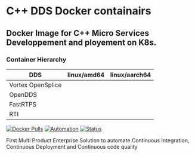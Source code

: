 # C++ DDS Docker containairs
## Docker Image for C++ Micro Services Developpement and ployement on K8s.

### Container Hierarchy ###

|  DDS              	| linux/amd64 	| linux/aarch64 	|
|-------------------	|-------------	|---------------	|
| Vortex OpenSplice 	|             	|               	|
| OpenDDS           	|             	|               	|
| FastRTPS          	|             	|               	|
| RTI               	|             	|               	|


[![Docker Pulls][pull-shield]][pull]
[![Automation][automated-shield]][pull]
[![Status][status-shield]][pull]

First Multi Product Enterprise Solution to automate Continuous Integration, Continuous Deployment and Continuous code quality

[pull-shield]: https://img.shields.io/docker/pulls/doevelopper/developmentplatform.svg
[pull]: https://github.com/doevelopper/doker-dev-stack/tree/master 
[automated-shield]: https://img.shields.io/docker/automated/doevelopper/developmentplatform.svg
[automated]: https://img.shields.io/docker/automated/doevelopper/developmentplatform.svg
[status-shield]: https://img.shields.io/docker/status/doevelopper/developmentplatform.svg
[status]: https://img.shields.io/docker/status/doevelopper/developmentplatform.svg

